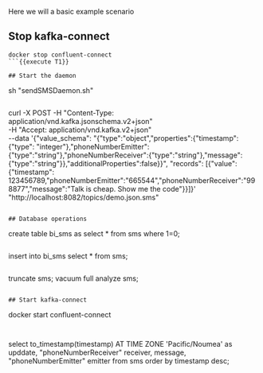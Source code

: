 Here we will a basic example scenario

## Stop kafka-connect

```
docker stop confluent-connect
```{{execute T1}}

## Start the daemon

```
sh "sendSMSDaemon.sh"
```{{execute T5}}

```
curl -X POST -H "Content-Type: application/vnd.kafka.jsonschema.v2+json" \
   -H "Accept: application/vnd.kafka.v2+json" \
   --data '{"value_schema": "{\"type\":\"object\",\"properties\":{\"timestamp\":{\"type\": \"integer\"},\"phoneNumberEmitter\":{\"type\":\"string\"},\"phoneNumberReceiver\":{\"type\":\"string\"},\"message\":{\"type\":\"string\"}},\"additionalProperties\":false}}", "records": [{"value": {"timestamp": 123456789,"phoneNumberEmitter":"665544","phoneNumberReceiver":"998877","message":"Talk is cheap. Show me the code"}}]}' \
   "http://localhost:8082/topics/demo.json.sms"
```{{execute T2}}

## Database operations

```
create table bi_sms as select * from sms where 1=0;
```{{execute T4}}

```
insert into bi_sms select * from sms;
```{{execute T4}}

```
truncate sms;
vacuum full analyze sms;
```{{execute T4}}

## Start kafka-connect

```
docker start confluent-connect
```{{execute T1}}


```
select
    to_timestamp(timestamp) AT TIME ZONE 'Pacific/Noumea' as upddate,
    "phoneNumberReceiver" receiver,
    message,
    "phoneNumberEmitter" emitter
from sms
order by timestamp desc;
```{{execute T4}}